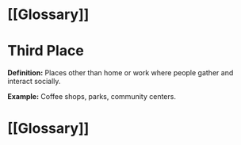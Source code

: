 # [[Glossary]]

# Third Place

**Definition:**  Places other than home or work where people gather and interact socially.

**Example:**  Coffee shops, parks, community centers.

# [[Glossary]]